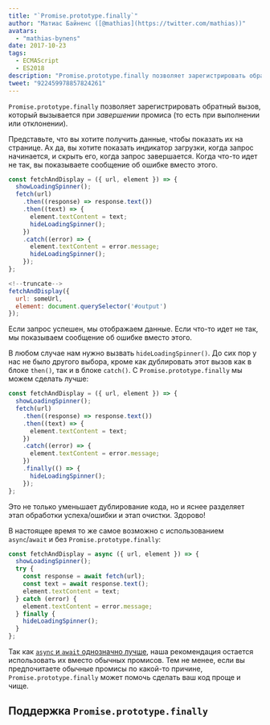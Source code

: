 ```yaml
---
title: "`Promise.prototype.finally`"
author: "Матиас Байненс ([@mathias](https://twitter.com/mathias))"
avatars:
  - "mathias-bynens"
date: 2017-10-23
tags:
  - ECMAScript
  - ES2018
description: "Promise.prototype.finally позволяет зарегистрировать обратный вызов, который вызывается при завершении промиса (то есть при выполнении или отклонении)."
tweet: "922459978857824261"
---
```

`Promise.prototype.finally` позволяет зарегистрировать обратный вызов, который вызывается при _завершении_ промиса (то есть при выполнении или отклонении).

Представьте, что вы хотите получить данные, чтобы показать их на странице. Ах да, вы хотите показать индикатор загрузки, когда запрос начинается, и скрыть его, когда запрос завершается. Когда что-то идет не так, вы показываете сообщение об ошибке вместо этого.

```js
const fetchAndDisplay = ({ url, element }) => {
  showLoadingSpinner();
  fetch(url)
    .then((response) => response.text())
    .then((text) => {
      element.textContent = text;
      hideLoadingSpinner();
    })
    .catch((error) => {
      element.textContent = error.message;
      hideLoadingSpinner();
    });
};

<!--truncate-->
fetchAndDisplay({
  url: someUrl,
  element: document.querySelector('#output')
});
```

Если запрос успешен, мы отображаем данные. Если что-то идет не так, мы показываем сообщение об ошибке вместо этого.

В любом случае нам нужно вызвать `hideLoadingSpinner()`. До сих пор у нас не было другого выбора, кроме как дублировать этот вызов как в блоке `then()`, так и в блоке `catch()`. С `Promise.prototype.finally` мы можем сделать лучше:

```js
const fetchAndDisplay = ({ url, element }) => {
  showLoadingSpinner();
  fetch(url)
    .then((response) => response.text())
    .then((text) => {
      element.textContent = text;
    })
    .catch((error) => {
      element.textContent = error.message;
    })
    .finally(() => {
      hideLoadingSpinner();
    });
};
```

Это не только уменьшает дублирование кода, но и яснее разделяет этап обработки успеха/ошибки и этап очистки. Здорово!

В настоящее время то же самое возможно с использованием `async`/`await` и без `Promise.prototype.finally`:

```js
const fetchAndDisplay = async ({ url, element }) => {
  showLoadingSpinner();
  try {
    const response = await fetch(url);
    const text = await response.text();
    element.textContent = text;
  } catch (error) {
    element.textContent = error.message;
  } finally {
    hideLoadingSpinner();
  }
};
```

Так как [`async` и `await` однозначно лучше](https://mathiasbynens.be/notes/async-stack-traces), наша рекомендация остается использовать их вместо обычных промисов. Тем не менее, если вы предпочитаете обычные промисы по какой-то причине, `Promise.prototype.finally` может помочь сделать ваш код проще и чище.

## Поддержка `Promise.prototype.finally`

<feature-support chrome="63 /blog/v8-release-63"
                 firefox="58"
                 safari="11.1"
                 nodejs="10"
                 babel="yes https://github.com/zloirock/core-js#ecmascript-promise"></feature-support>
